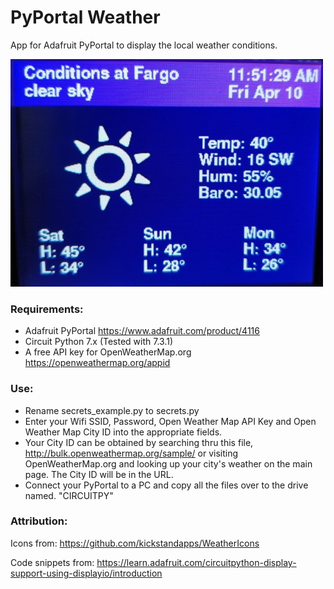 # PyPortal Weather

App for Adafruit PyPortal to display the local weather conditions.  

![PyPortal Screen](/img/screen_example.jpg)

### Requirements: 
* Adafruit PyPortal https://www.adafruit.com/product/4116
* Circuit Python 7.x (Tested with 7.3.1)
* A free API key for OpenWeatherMap.org https://openweathermap.org/appid

### Use:
* Rename secrets_example.py to secrets.py
* Enter your Wifi SSID, Password, Open Weather Map API Key and Open Weather Map City ID into the appropriate fields.
* Your City ID can be obtained by searching thru this file, http://bulk.openweathermap.org/sample/ or visiting OpenWeatherMap.org and looking up your city's weather on the main page. The City ID will be in the URL. 
* Connect your PyPortal to a PC and copy all the files over to the drive named. "CIRCUITPY"

### Attribution: 
Icons from: https://github.com/kickstandapps/WeatherIcons

Code snippets from: https://learn.adafruit.com/circuitpython-display-support-using-displayio/introduction